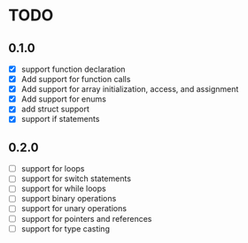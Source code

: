 # TODO

## 0.1.0

- [x] support function declaration
- [x] Add support for function calls
- [x] Add support for array initialization, access, and assignment
- [x] Add support for enums
- [x] add struct support
- [x] support if statements

## 0.2.0

- [ ] support for loops
- [ ] support for switch statements
- [ ] support for while loops
- [ ] support binary operations
- [ ] support for unary operations
- [ ] support for pointers and references
- [ ] support for type casting
